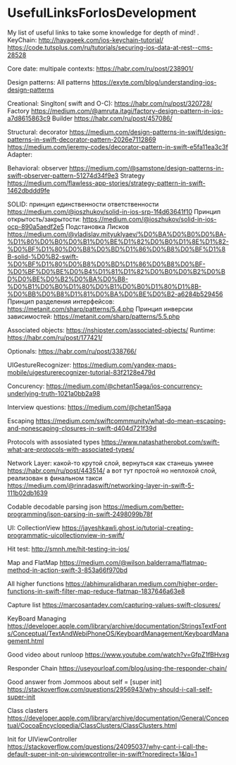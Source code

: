 # UsefulLinksForIosDevelopment
My list of useful links to take some knowledge for depth of mind!
.
KeyChain:
 http://hayageek.com/ios-keychain-tutorial/
https://code.tutsplus.com/ru/tutorials/securing-ios-data-at-rest--cms-28528

Core date: 
multipale contexts: https://habr.com/ru/post/238901/

Design patterns:
All patterns https://exyte.com/blog/understanding-ios-design-patterns

Creational:
Singlton( swift and O-C): https://habr.com/ru/post/320728/
Factory https://medium.com/@amruta.itagi/factory-design-pattern-in-ios-a7d8615863c9
Builder https://habr.com/ru/post/457086/


Structural: decorator https://medium.com/design-patterns-in-swift/design-patterns-in-swift-decorator-pattern-2026e7112869
https://medium.com/jeremy-codes/decorator-pattern-in-swift-e5fa11ea3c3f
Adapter: 




Behavioral: observer https://medium.com/@samstone/design-patterns-in-swift-observer-pattern-51274d34f9e3
Strategy https://medium.com/flawless-app-stories/strategy-pattern-in-swift-1462dbddd9fe

SOLID: принцип единственности ответственности 
https://medium.com/@ioszhukov/solid-in-ios-srp-1f4d63641f10
Принцип открытость/закрытости: https://medium.com/@ioszhukov/solid-in-ios-ocp-890a5aedf2e5
Подстановка Лисков https://medium.com/@vladislav.mityuklyaev/%D0%BA%D0%B0%D0%BA-%D1%80%D0%B0%D0%B1%D0%BE%D1%82%D0%B0%D1%8E%D1%82-%D0%BF%D1%80%D0%B8%D0%BD%D1%86%D0%B8%D0%BF%D1%8B-solid-%D0%B2-swift-%D0%BF%D1%80%D0%B8%D0%BD%D1%86%D0%B8%D0%BF-%D0%BF%D0%BE%D0%B4%D1%81%D1%82%D0%B0%D0%B2%D0%BD%D0%BE%D0%B2%D0%BA%D0%B8-%D0%B1%D0%B0%D1%80%D0%B1%D0%B0%D1%80%D1%8B-%D0%BB%D0%B8%D1%81%D0%BA%D0%BE%D0%B2-a6284b529456
Принцип разделения интерфейсов: 
https://metanit.com/sharp/patterns/5.4.php
Принцип инверсии зависимостей: 
https://metanit.com/sharp/patterns/5.5.php





Associated objects: https://nshipster.com/associated-objects/
 Runtime: https://habr.com/ru/post/177421/

Optionals: https://habr.com/ru/post/338766/

UIGestureRecognizer: https://medium.com/yandex-maps-mobile/uigesturerecognizer-tutorial-83f2128e479d


Concurency: https://medium.com/@chetan15aga/ios-concurrency-underlying-truth-1021a0bb2a98

Interview questions: https://medium.com/@chetan15aga

Escaping https://medium.com/swiftcommmunity/what-do-mean-escaping-and-nonescaping-closures-in-swift-d404d721f39d

Protocols with assosiated types https://www.natashatherobot.com/swift-what-are-protocols-with-associated-types/

Network Layer: какой-то крутой слой, вернуться как станешь умнее https://habr.com/ru/post/443514/
а вот тут простой но неплохой слой, реализован в финальном такси https://medium.com/@rinradaswift/networking-layer-in-swift-5-111b02db1639


Codable decodable parsing json  https://medium.com/better-programming/json-parsing-in-swift-2498099b78f

UI:
CollectionView https://jayeshkawli.ghost.io/tutorial-creating-programmatic-uicollectionview-in-swift/ 

Hit test: http://smnh.me/hit-testing-in-ios/

Map and FlatMap https://medium.com/@wilson.balderrama/flatmap-method-in-action-swift-3-853a66f970bd

All higher functions https://abhimuralidharan.medium.com/higher-order-functions-in-swift-filter-map-reduce-flatmap-1837646a63e8


Capture list https://marcosantadev.com/capturing-values-swift-closures/

KeyBoard Managing https://developer.apple.com/library/archive/documentation/StringsTextFonts/Conceptual/TextAndWebiPhoneOS/KeyboardManagement/KeyboardManagement.html

Good video about runloop https://www.youtube.com/watch?v=GfpZ1fBHvxg

Responder Chain https://useyourloaf.com/blog/using-the-responder-chain/

Good answer from Jommoos about self = [super init] https://stackoverflow.com/questions/2956943/why-should-i-call-self-super-init

Class clasters https://developer.apple.com/library/archive/documentation/General/Conceptual/CocoaEncyclopedia/ClassClusters/ClassClusters.html 

Init for UIViewController https://stackoverflow.com/questions/24095037/why-cant-i-call-the-default-super-init-on-uiviewcontroller-in-swift?noredirect=1&lq=1
